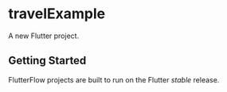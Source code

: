 # travelExample

A new Flutter project.

## Getting Started

FlutterFlow projects are built to run on the Flutter _stable_ release.
